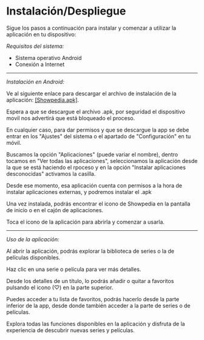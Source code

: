 # Instalación/Despliegue

Sigue los pasos a continuación para instalar y comenzar a utilizar la aplicación en tu dispositivo:

*Requisitos del sistema:*

* Sistema operativo Android
* Conexión a Internet

-----
*Instalación en Android:*

Ve al siguiente enlace para descargar el archivo de instalación de la aplicación: [[Showpedia.apk]](https://drive.google.com/uc?export=download&id=1zCuzaPrE930j9scsXLWqs83yrS1my2SH).

Espera a que se descargue el archivo .apk, por seguridad el dispositivo movil nos advertirá que está bloqueado el proceso.

En cualquier caso, para dar permisos y que se descargue la app se debe entrar en los "Ajustes" del sistema o el apartado de "Configuración" en tu móvil.

Buscamos la opción "Aplicaciones" (puede variar el nombre), dentro tocamos en "Ver todas las aplicaciones", seleccionamos la aplicación desde la que se está haciendo el rpoceso y en la opción "Instalar aplicaciones desconocidas" activamos la casilla.

Desde ese momento, esa aplicación cuenta con permisos a la hora de instalar aplicaciones externas, y podremos instalar el .apk

Una vez instalada, podrás encontrar el icono de Showpedia en la pantalla de inicio o en el cajón de aplicaciones.

Toca el icono de la aplicación para abrirla y comenzar a usarla.

-------
*Uso de la aplicación:*

Al abrir la aplicación, podrás explorar la biblioteca de series o la de películas disponibles.

Haz clic en una serie o película para ver más detalles. 

Desde los detalles de un título, lo podrás añadir o quitar a favoritos pulsando el icono (♡) en la parte superior.

Puedes acceder a tu lista de favoritos, podrás hacerlo desde la parte inferior de la app, desde donde también acceder a la parte de series o de películas.

Explora todas las funciones disponibles en la aplicación y disfruta de la experiencia de descubrir nuevas series y películas.
